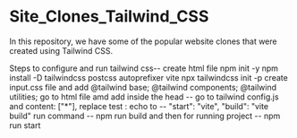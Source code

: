 # Site_Clones_Tailwind_CSS
In this repository, we have some of the popular website clones that were created using Tailwind CSS.

Steps to configure and run tailwind css-- create html file npm init -y npm install -D tailwindcss postcss autoprefixer vite npx tailwindcss init -p create input.css file and add @tailwind base; @tailwind components; @tailwind utilities; go to html file amd add inside the head -- go to tailwind config.js and content: ["*"], replace test : echo to -- "start": "vite", "build": "vite build" run command -- npm run build and then for running project -- npm run start
